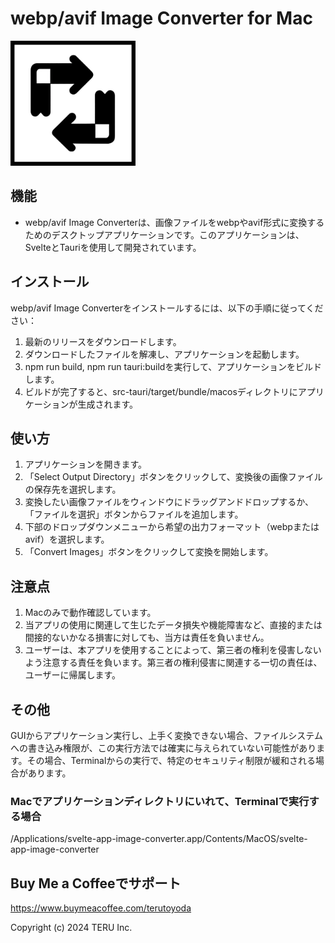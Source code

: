 # webp/avif Image Converter for Mac

<img src="./app-icon.png" alt="webp/avif Image Converter" width="200"/><br>

## 機能

- webp/avif Image Converterは、画像ファイルをwebpやavif形式に変換するためのデスクトップアプリケーションです。このアプリケーションは、SvelteとTauriを使用して開発されています。
## インストール

webp/avif Image Converterをインストールするには、以下の手順に従ってください：

1. 最新のリリースをダウンロードします。
2. ダウンロードしたファイルを解凍し、アプリケーションを起動します。
3. npm run build, npm run tauri:buildを実行して、アプリケーションをビルドします。
4. ビルドが完了すると、src-tauri/target/bundle/macosディレクトリにアプリケーションが生成されます。

## 使い方

1. アプリケーションを開きます。
2. 「Select Output Directory」ボタンをクリックして、変換後の画像ファイルの保存先を選択します。
3. 変換したい画像ファイルをウィンドウにドラッグアンドドロップするか、「ファイルを選択」ボタンからファイルを追加します。
4. 下部のドロップダウンメニューから希望の出力フォーマット（webpまたはavif）を選択します。
5. 「Convert Images」ボタンをクリックして変換を開始します。

## 注意点

1. Macのみで動作確認しています。
2. 当アプリの使用に関連して生じたデータ損失や機能障害など、直接的または間接的ないかなる損害に対しても、当方は責任を負いません。
3. ユーザーは、本アプリを使用することによって、第三者の権利を侵害しないよう注意する責任を負います。第三者の権利侵害に関連する一切の責任は、ユーザーに帰属します。

## その他

GUIからアプリケーション実行し、上手く変換できない場合、ファイルシステムへの書き込み権限が、この実行方法では確実に与えられていない可能性があります。その場合、Terminalからの実行で、特定のセキュリティ制限が緩和される場合があります。

### Macでアプリケーションディレクトリにいれて、Terminalで実行する場合
/Applications/svelte-app-image-converter.app/Contents/MacOS/svelte-app-image-converter

##  Buy Me a Coffeeでサポート
https://www.buymeacoffee.com/terutoyoda

Copyright (c) 2024 TERU Inc.
